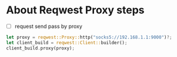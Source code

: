 # About Reqwest Proxy steps
- [ ] request send pass by proxy

```rust
let proxy = reqwest::Proxy::http("socks5://192.168.1.1:9000")?;
let client_build = reqwest::Client::builder();
client_build.proxy(proxy);
```
